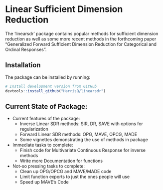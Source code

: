 
<!-- README.md is generated from README.Rmd. Please edit that file -->

# Linear Sufficient Dimension Reduction

<!-- # pkgdown <img src="man/figures/logo.png" align="right" alt="" width="120" /> -->

The ‘linearsdr’ package contains popular methods for sufficient
dimension reduction as well as some more recent methods in the
forthcoming paper “Generalized Forward Sufficient Dimension Reduction
for Categorical and Ordinal Responses”.

## Installation

The package can be installed by running:

<!-- ::: .pkgdown-devel -->

``` r
# Install development version from GitHub
devtools::install_github("HarrisQ/linearsdr")
```

<!-- ::: -->

## Current State of Package:

  - Current features of the package:
      - Inverse Linear SDR methods: SIR, DR, SAVE with options for
        regularization
      - Forward Linear SDR methods: OPG, MAVE, OPCG, MADE  
      - Some vignettes demonstrating the use of methods in package
  - Immediate tasks to complete:
      - Finish code for Multivariate Continuous Response for inverse
        methods
      - Write more Documentation for functions
  - Not-so pressing tasks to complete:
      - Clean up OPG/OPCG and MAVE/MADE code  
      - Limit function exports to just the ones people will use  
      - Speed up MAVE’s Code
        <!-- + Clean Regularized OPG/OPCG (RADE) Code   -->
